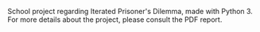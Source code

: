 School project regarding Iterated Prisoner's Dilemma, made with Python 3. For more details about the project, please consult the PDF report.
